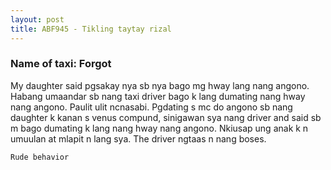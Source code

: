 ```yaml
---
layout: post
title: ABF945 - Tikling taytay rizal
---
```


### Name of taxi: Forgot

My daughter said pgsakay nya sb nya bago mg hway lang nang angono. Habang umaandar sb nang taxi driver bago k lang dumating nang hway nang angono. Paulit ulit ncnasabi. Pgdating s mc do angono sb nang daughter k kanan s venus compund, sinigawan sya nang driver and said sb m bago dumating k lang nang hway nang angono. Nkiusap ung anak k n umuulan at mlapit n lang sya. The driver ngtaas n nang boses. 

```Rude behavior```
